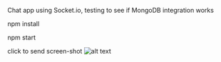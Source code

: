 Chat app using Socket.io, testing to see if MongoDB integration works

npm install

npm start

click to send screen-shot
![alt text](./images/chatpic2.png?raw=true)

